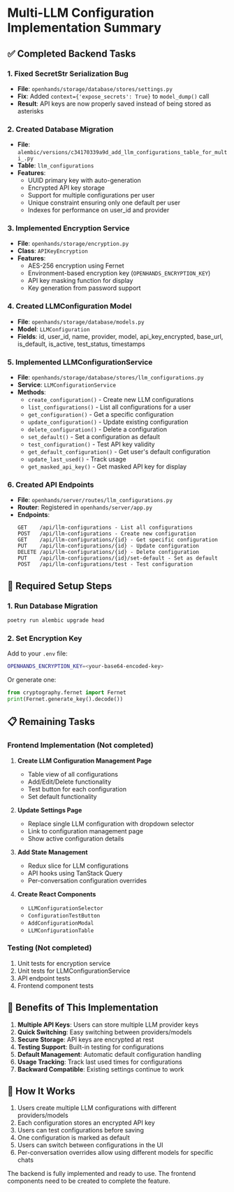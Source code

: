 # Multi-LLM Configuration Implementation Summary

## ✅ Completed Backend Tasks

### 1. Fixed SecretStr Serialization Bug
- **File**: `openhands/storage/database/stores/settings.py`
- **Fix**: Added `context={'expose_secrets': True}` to `model_dump()` call
- **Result**: API keys are now properly saved instead of being stored as asterisks

### 2. Created Database Migration
- **File**: `alembic/versions/c34170339a9d_add_llm_configurations_table_for_multi_.py`
- **Table**: `llm_configurations`
- **Features**:
  - UUID primary key with auto-generation
  - Encrypted API key storage
  - Support for multiple configurations per user
  - Unique constraint ensuring only one default per user
  - Indexes for performance on user_id and provider

### 3. Implemented Encryption Service
- **File**: `openhands/storage/encryption.py`
- **Class**: `APIKeyEncryption`
- **Features**:
  - AES-256 encryption using Fernet
  - Environment-based encryption key (`OPENHANDS_ENCRYPTION_KEY`)
  - API key masking function for display
  - Key generation from password support

### 4. Created LLMConfiguration Model
- **File**: `openhands/storage/database/models.py`
- **Model**: `LLMConfiguration`
- **Fields**: id, user_id, name, provider, model, api_key_encrypted, base_url, is_default, is_active, test_status, timestamps

### 5. Implemented LLMConfigurationService
- **File**: `openhands/storage/database/stores/llm_configurations.py`
- **Service**: `LLMConfigurationService`
- **Methods**:
  - `create_configuration()` - Create new LLM configurations
  - `list_configurations()` - List all configurations for a user
  - `get_configuration()` - Get a specific configuration
  - `update_configuration()` - Update existing configuration
  - `delete_configuration()` - Delete a configuration
  - `set_default()` - Set a configuration as default
  - `test_configuration()` - Test API key validity
  - `get_default_configuration()` - Get user's default configuration
  - `update_last_used()` - Track usage
  - `get_masked_api_key()` - Get masked API key for display

### 6. Created API Endpoints
- **File**: `openhands/server/routes/llm_configurations.py`
- **Router**: Registered in `openhands/server/app.py`
- **Endpoints**:
  ```
  GET    /api/llm-configurations - List all configurations
  POST   /api/llm-configurations - Create new configuration
  GET    /api/llm-configurations/{id} - Get specific configuration
  PUT    /api/llm-configurations/{id} - Update configuration
  DELETE /api/llm-configurations/{id} - Delete configuration
  PUT    /api/llm-configurations/{id}/set-default - Set as default
  POST   /api/llm-configurations/test - Test configuration
  ```

## 🔧 Required Setup Steps

### 1. Run Database Migration
```bash
poetry run alembic upgrade head
```

### 2. Set Encryption Key
Add to your `.env` file:
```bash
OPENHANDS_ENCRYPTION_KEY=<your-base64-encoded-key>
```

Or generate one:
```python
from cryptography.fernet import Fernet
print(Fernet.generate_key().decode())
```

## 📋 Remaining Tasks

### Frontend Implementation (Not completed)
1. **Create LLM Configuration Management Page**
   - Table view of all configurations
   - Add/Edit/Delete functionality
   - Test button for each configuration
   - Set default functionality

2. **Update Settings Page**
   - Replace single LLM configuration with dropdown selector
   - Link to configuration management page
   - Show active configuration details

3. **Add State Management**
   - Redux slice for LLM configurations
   - API hooks using TanStack Query
   - Per-conversation configuration overrides

4. **Create React Components**
   - `LLMConfigurationSelector`
   - `ConfigurationTestButton`
   - `AddConfigurationModal`
   - `LLMConfigurationTable`

### Testing (Not completed)
1. Unit tests for encryption service
2. Unit tests for LLMConfigurationService
3. API endpoint tests
4. Frontend component tests

## 🎯 Benefits of This Implementation

1. **Multiple API Keys**: Users can store multiple LLM provider keys
2. **Quick Switching**: Easy switching between providers/models
3. **Secure Storage**: API keys are encrypted at rest
4. **Testing Support**: Built-in testing for configurations
5. **Default Management**: Automatic default configuration handling
6. **Usage Tracking**: Track last used times for configurations
7. **Backward Compatible**: Existing settings continue to work

## 🚀 How It Works

1. Users create multiple LLM configurations with different providers/models
2. Each configuration stores an encrypted API key
3. Users can test configurations before saving
4. One configuration is marked as default
5. Users can switch between configurations in the UI
6. Per-conversation overrides allow using different models for specific chats

The backend is fully implemented and ready to use. The frontend components need to be created to complete the feature.